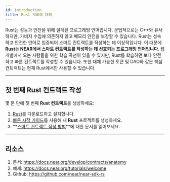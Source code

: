 ```yaml
---
id: introduction
title: Rust SDK에 대해
---
```


Rust는 성능과 안전을 위해 설계된 프로그래밍 언어입니다. 문법적으로는 C++와 유사하지만, 가비지 수집에 의존하지 않고 메모리 안전을 보장할 수 있습니다. Rust는 성숙하고 안전한 언어로 입증되어 스마트 컨트랙트를 작성하는 데 이상적입니다. 이 때문에 **Rust는 NEAR에서 스마트 컨트랙트를 작성하는 데 선호되는 프로그래밍 언어입니다**. 웹 개발에서 오는 사람들을 위한 학습 곡선이 있을 수 있지만, Rust를 학습하면 보다 안전하고 빠른 컨트랙트를 작성할 수 있습니다. 또한 대체 가능한 토큰 및 DAO와 같은 핵심 컨트랙트는 현재 Rust에서만 사용할 수 있습니다.

---

## 첫 번째 Rust 컨트랙트 작성

몇 분 만에 첫 번째 **Rust 컨트랙트**를 생성하세요:

1. [Rust](https://doc.rust-lang.org/book/ch01-01-installation.html)를 다운로드하고 설치합니다.
2. [빠른 시작 가이드](../../2.develop/quickstart.md)를 사용해 새 **Rust** 프로젝트를 생성하세요.
3. **[스마트 컨트랙트 작성 방법](../../2.develop/contracts/anatomy.md)**에 대한 문서를 읽어보세요.

---

## 리소스
1. 문서: https://docs.near.org/develop/contracts/anatomy
2. 예제: https://docs.near.org/tutorials/welcome
3. Github: https://github.com/near/near-sdk-rs